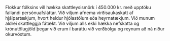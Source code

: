 Flokkur fólksins vill hækka skattleysismörk í 450.000 kr. með upptöku fallandi persónuafsláttar. Við viljum afnema virðisaukaskatt af hjálpartækjum, hvort heldur hjólastólum eða heyrnatækjum. Við munum aldrei skattleggja fátækt. Við viljum alls ekki hækka nefskatta og krónutölugjöld þegar við erum í baráttu við verðbólgu og reynum að ná niður okurvöxtum.